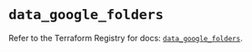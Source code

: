 # `data_google_folders`

Refer to the Terraform Registry for docs: [`data_google_folders`](https://registry.terraform.io/providers/hashicorp/google-beta/6.27.0/docs/data-sources/google_folders).
